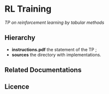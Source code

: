 # RL Training
*TP on reinforcement learning by tabular methods*

## Hierarchy

- **instructions.pdf** the statement of the TP ;
- **sources** the directory with implementations.

## Related Documentations

## Licence

